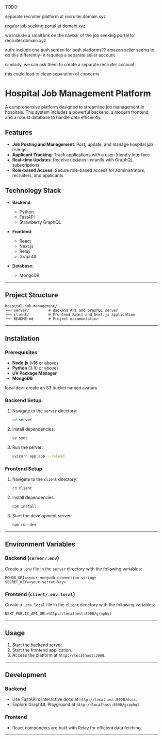 TODO:

separate recruiter platform at recruiter.domain.xyz

regular job seeking portal at domain.xyz

we include a small link on the navbar of the job seeking portal to recruiter.domain.xyz

auth: include one auth screen for both platforms??
amazon seller seems to do this differently- it requires a separate seller account

similarly, we can ask them to create a separate recruiter account

this could lead to clean separation of concerns

# Hospital Job Management Platform

A comprehensive platform designed to streamline job management in hospitals. This system includes a powerful backend, a modern frontend, and a robust database to handle data efficiently.

## Features  
- **Job Posting and Management**: Post, update, and manage hospital job listings.  
- **Applicant Tracking**: Track applications with a user-friendly interface.  
- **Real-time Updates**: Receive updates instantly with GraphQL subscriptions.  
- **Role-based Access**: Secure role-based access for administrators, recruiters, and applicants.  

## Technology Stack  
- **Backend**:  
  - Python  
  - FastAPI  
  - Strawberry GraphQL  

- **Frontend**:  
  - React  
  - Next.js  
  - Relay  
  - GraphQL  

- **Database**:  
  - MongoDB  

---

## Project Structure  

```plaintext
hospital-job-management/
├── server/         # Backend API and GraphQL server
├── client/         # Frontend React and Next.js application
└── README.md       # Project documentation
```

---

## Installation  

### Prerequisites  
- **Node.js** (v16 or above)  
- **Python** (3.10 or above)
- **UV Package Manager**
- **MongoDB**  

local dev- create an S3 bucket named avatars

### Backend Setup  
1. Navigate to the `server` directory:  
   ```bash  
   cd server  
   ```  
3. Install dependencies:  
   ```bash  
   uv sync
   ```  
4. Run the server:  
   ```bash  
   uvicorn app:app --reload  
   ```  

### Frontend Setup  
1. Navigate to the `client` directory:  
   ```bash  
   cd client  
   ```  
2. Install dependencies:  
   ```bash  
   npm install  
   ```  
3. Start the development server:  
   ```bash  
   npm run dev  
   ```  

---

## Environment Variables  

### Backend (`server/.env`)  
Create a `.env` file in the `server` directory with the following variables:  
```plaintext  
MONGO_URI=<your-mongodb-connection-string>  
SECRET_KEY=<your-secret-key>  
```  

### Frontend (`client/.env.local`)  
Create a `.env.local` file in the `client` directory with the following variables:  
```plaintext  
NEXT_PUBLIC_API_URL=http://localhost:8000/graphql  
```  

---

## Usage  

1. Start the backend server.  
2. Start the frontend application.  
3. Access the platform at `http://localhost:3000`.  

---

## Development  

### Backend  
- Use FastAPI's interactive docs at `http://localhost:8000/docs`.  
- Explore GraphQL Playground at `http://localhost:8000/graphql`.  

### Frontend  
- React components are built with Relay for efficient data fetching.  

---

